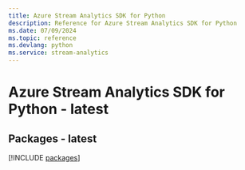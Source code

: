 ```yaml
---
title: Azure Stream Analytics SDK for Python
description: Reference for Azure Stream Analytics SDK for Python
ms.date: 07/09/2024
ms.topic: reference
ms.devlang: python
ms.service: stream-analytics
---
```

# Azure Stream Analytics SDK for Python - latest
## Packages - latest
[!INCLUDE [packages](stream-analytics-index.md)]